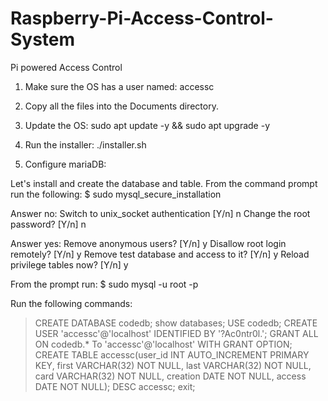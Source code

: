 # Raspberry-Pi-Access-Control-System
Pi powered Access Control


1. Make sure the OS has a user named:
     accessc

2. Copy all the files into the Documents directory.

3. Update the OS:
     sudo apt update -y && sudo apt upgrade -y

4. Run the installer:
     ./installer.sh

5. Configure mariaDB:
     
Let's install and create the database and table. From the command prompt run the following:
$ sudo mysql_secure_installation

Answer no:
Switch to unix_socket authentication [Y/n] n
Change the root password? [Y/n] n

Answer yes:
Remove anonymous users? [Y/n] y
Disallow root login remotely? [Y/n] y
Remove test database and access to it? [Y/n] y
Reload privilege tables now? [Y/n] y


From the prompt run:
$ sudo mysql -u root -p

Run the following commands:
> CREATE DATABASE codedb;
> show databases;
> USE codedb;
> CREATE USER 'accessc'@'localhost' IDENTIFIED BY '?Ac0ntr0l.';
> GRANT ALL ON codedb.* To 'accessc'@'localhost' WITH GRANT OPTION;
> CREATE TABLE accessc(user_id INT AUTO_INCREMENT PRIMARY KEY, first VARCHAR(32) NOT NULL, last VARCHAR(32) NOT NULL, card VARCHAR(32) NOT NULL, creation DATE NOT NULL, access DATE NOT NULL);
> DESC accessc;
> exit;

